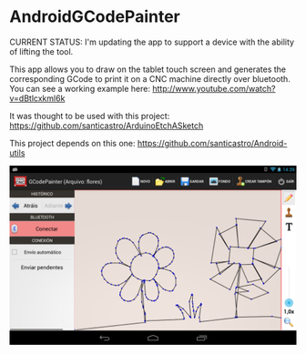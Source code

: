 AndroidGCodePainter
===================

CURRENT STATUS: I'm updating the app to support a device with the ability of lifting the tool.

This app allows you to draw on the tablet touch screen and generates the corresponding GCode to print it on a CNC machine directly over bluetooth.
You can see a working example here: http://www.youtube.com/watch?v=dBtlcxkml6k 

It was thought to be used with this project: https://github.com/santicastro/ArduinoEtchASketch

This project depends on this one: https://github.com/santicastro/Android-utils

![Capture](./doc/capture.png)
